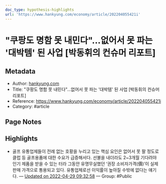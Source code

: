 ```yaml
---
doc_type: hypothesis-highlights
url: 'https://www.hankyung.com/economy/article/202204055421i'
---
```


# "쿠팡도 명함 못 내민다"…없어서 못 파는 '대박템' 된 사업 [박동휘의 컨슈머 리포트]

## Metadata
- Author: [hankyung.com]()
- Title: "쿠팡도 명함 못 내민다"…없어서 못 파는 '대박템' 된 사업 [박동휘의 컨슈머 리포트]
- Reference: https://www.hankyung.com/economy/article/202204055421i
- Category: #article

## Page Notes
## Highlights
- 골프 유통업체들이 전례 없는 호황을 누리고 있는 핵심 요인은 없어서 못 팔 정도로 클럽 등 골프용품에 대한 수요가 급증해서다. 선불을 내더라도 2~3개월 기다려야 인기 제품을 받을 수 있는 터라 그동안 유명무실했던 ‘권장 소비자가격(價)’이 실제 판매 가격으로 통용되고 있다. 유통업체로선 이익률이 높아질 수밖에 없다는 얘기다. — [Updated on 2022-04-29 09:32:58](https://hyp.is/65pLesdTEey5GOfsx6YDdg/www.hankyung.com/economy/article/202204055421i) — Group: #Public



